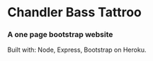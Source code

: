 # Chandler Bass Tattroo
### A one page bootstrap website

Built with: Node, Express, Bootstrap on Heroku.